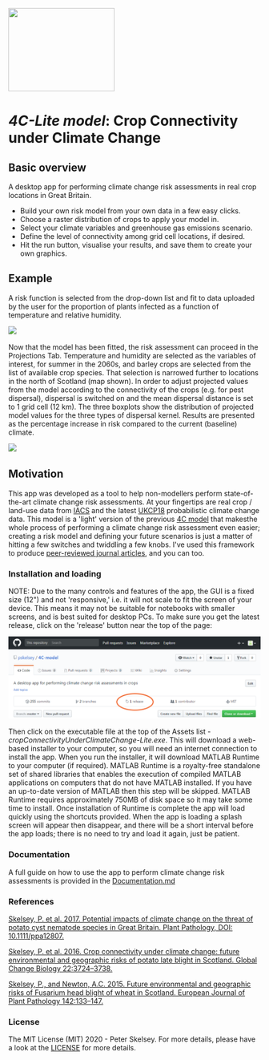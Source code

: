 <p align="left">
<img width="212" height="166"  src="https://github.com/pskelsey/4C-model-lite/blob/gh-pages/4CLogo.png">
</p>
   
# _4C-Lite model_: Crop Connectivity under Climate Change

## Basic overview
A desktop app for performing climate change risk assessments in real crop locations in Great Britain. 
* Build your own risk model from your own data in a few easy clicks.
* Choose a raster distribution of crops to apply your model in.
* Select your climate variables and greenhouse gas emissions scenario.
* Define the level of connectivity among grid cell locations, if desired.
* Hit the run button, visualise your results, and save them to create your own graphics. 

## Example
A risk function is selected from the drop-down list and fit to data uploaded by the user for the proportion of plants infected as a function of temperature and relative humidity. 

<p align="left">
  <img src="https://github.com/pskelsey/4C-model-lite/blob/gh-pages/riskModelScreenshot.PNG">
</p>
Now that the model has been fitted, the risk assessment can proceed in the Projections Tab. Temperature and humidity are selected as the variables of interest, for summer in the 2060s, and barley crops are selected from the list of available crop species. That selection is narrowed further to locations in the north of Scotland (map shown). In order to adjust projected values from the model according to the connectivity of the crops (e.g. for pest dispersal), dispersal is switched on and the mean dispersal distance is set to 1 grid cell (12 km). The three boxplots show the distribution of projected model values for the three types of dispersal kernel. Results are presented as the percentage increase in risk compared to the current (baseline) climate. 
<p>
</p>
<p align="left">
  <img src="https://github.com/pskelsey/4C-model-lite/blob/gh-pages/projectionsScreenshot.PNG">
</p>

## Motivation
This app was developed as a tool to help non-modellers perform state-of-the-art climate change risk assessments. At your fingertips are real crop / land-use data from [IACS](https://ec.europa.eu/agriculture/direct-support/iacs_en) and the latest [UKCP18](http://ukclimateprojections.metoffice.gov.uk/21678) probabilistic climate change data. This model is a 'light' version of the previous [4C model](https://github.com/pskelsey/4C-model) that makesthe whole process of performing a climate change risk assessment even easier; creating a risk model and defining your future scenarios is just a matter of hitting a few switches and twiddling a few knobs. I've used this framework to produce [peer-reviewed journal articles](#references), and you can too. 

### Installation and loading
NOTE: Due to the many controls and features of the app, the GUI is a fixed size (12") and not 'responsive,' i.e. it will not scale to fit the screen of your device. This means it may not be suitable for notebooks with smaller screens, and is best suited for desktop PCs. 
To make sure you get the latest release, click on the 'release' button near the top of the page:

<p align="left">
  <img src="https://github.com/pskelsey/4C/blob/gh-pages/download.PNG">
</p>

Then click on the executable file at the top of the Assets list - _cropConnectivityUnderClimateChange-Lite.exe_. This will download a web-based installer to your computer, so you will need an internet connection to install the app. When you run the installer, it will download MATLAB Runtime to your computer (if required). MATLAB Runtime is a royalty-free standalone set of shared libraries that enables the execution of compiled MATLAB applications on computers that do not have MATLAB installed. If you have an up-to-date version of MATLAB then this step will be skipped. MATLAB Runtime requires approximately 750MB of disk space so it may take some time to install. Once installation of Runtime is complete the app will load quickly using the shortcuts provided. When the app is loading a splash screen will appear then disappear, and there will be a short interval before the app loads; there is no need to try and load it again, just be patient.

### Documentation
A full guide on how to use the app to perform climate change risk assessments is provided in the [Documentation.md](https://github.com/pskelsey/4C-Lite-model/blob/master/docs/documentation.md)

### References
[Skelsey, P. et al. 2017. Potential impacts of climate change on the threat of potato cyst nematode species in Great Britain. Plant Pathology, DOI: 10.1111/ppa12807.](http://onlinelibrary.wiley.com/doi/10.1111/ppa.12807/full)

[Skelsey, P. et al. 2016. Crop connectivity under climate change: future environmental and geographic risks of potato late blight in Scotland. Global Change Biology 22:3724–3738.](http://onlinelibrary.wiley.com/doi/10.1111/gcb.13368/full)

[Skelsey, P., and Newton, A.C. 2015. Future environmental and geographic risks of Fusarium head blight of wheat in Scotland. European Journal of Plant Pathology 142:133–147.](https://link.springer.com/article/10.1007/s10658-015-0598-7)

### License
The MIT License (MIT) 2020 - Peter Skelsey. For more details, please have a look at the [LICENSE](https://github.com/pskelsey/4C-Lite-model/blob/master/LICENSE) for more details.
